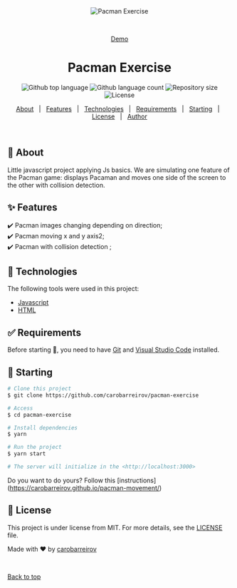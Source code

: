<div align="center" id="top"> 
  <img src="./.github/app.gif" alt="Pacman Exercise" />

&#xa0;

<a href="https://carobarreirov.github.io/pacman-exercise/">Demo</a>

</div>

<h1 align="center">Pacman Exercise</h1>

<p align="center">
  <img alt="Github top language" src="https://img.shields.io/github/languages/top/carobarreirov/pacman-exercise?color=56BEB8">

  <img alt="Github language count" src="https://img.shields.io/github/languages/count/carobarreirov/pacman-exercise?color=56BEB8">

  <img alt="Repository size" src="https://img.shields.io/github/repo-size/carobarreirov/pacman-exercise?color=56BEB8">

  <img alt="License" src="https://img.shields.io/github/license/{carobarreirov/pacman-exercise?color=56BEB8">
</p>

<!-- Status -->

<!-- <h4 align="center">
	🚧  Pacman Exercise 🚀 Under construction...  🚧
</h4>

<hr> -->

<p align="center">
  <a href="#dart-about">About</a> &#xa0; | &#xa0; 
  <a href="#sparkles-features">Features</a> &#xa0; | &#xa0;
  <a href="#rocket-technologies">Technologies</a> &#xa0; | &#xa0;
  <a href="#white_check_mark-requirements">Requirements</a> &#xa0; | &#xa0;
  <a href="#checkered_flag-starting">Starting</a> &#xa0; | &#xa0;
  <a href="#memo-license">License</a> &#xa0; | &#xa0;
  <a href="https://github.com/{{YOUR_GITHUB_USERNAME}}" target="_blank">Author</a>
</p>

<br>

## :dart: About

Little javascript project applying Js basics. We are simulating one feature of the Pacman game: displays Pacaman and moves one side of the screen to the other with collision detection.

## :sparkles: Features

:heavy_check_mark: Pacman images changing depending on direction;\
:heavy_check_mark: Pacman moving x and y axis2;\
:heavy_check_mark: Pacman with collision detection ;

## :rocket: Technologies

The following tools were used in this project:

- [Javascript](https://javascript.com/)
- [HTML](https://html.com/)

## :white_check_mark: Requirements

Before starting :checkered_flag:, you need to have [Git](https://git-scm.com) and [Visual Studio Code](https://code.visualstudio.com/) installed.

## :checkered_flag: Starting

```bash
# Clone this project
$ git clone https://github.com/carobarreirov/pacman-exercise

# Access
$ cd pacman-exercise

# Install dependencies
$ yarn

# Run the project
$ yarn start

# The server will initialize in the <http://localhost:3000>
```

Do you want to do yours? Follow this [instructions] (https://carobarreirov.github.io/pacman-movement/)

## :memo: License

This project is under license from MIT. For more details, see the [LICENSE](LICENSE.md) file.

Made with :heart: by <a href="https://github.com/carobarreirov" target="_blank">carobarreirov</a>

&#xa0;

<a href="#top">Back to top</a>
